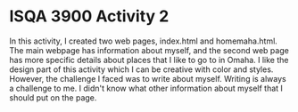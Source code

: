# ISQA 3900 Activity 2
In this activity, I created two web pages, index.html and homemaha.html. The main webpage has information about myself, and the second web page has more specific details about places that I like to go to in Omaha. I like the design part of this activity which I can be creative with color and styles. However, the challenge I faced was to write about myself. Writing is always a challenge to me. I didn't  know what other information about myself that I should put on the page. 
 
